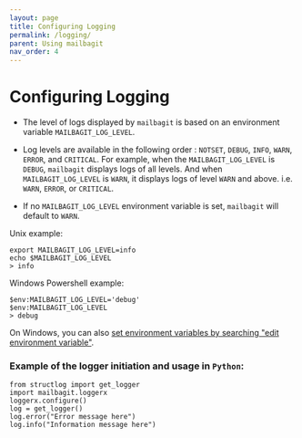 ```yaml
---
layout: page
title: Configuring Logging
permalink: /logging/
parent: Using mailbagit
nav_order: 4
---
```


# Configuring Logging

* The level of logs displayed by `mailbagit` is based on an environment variable `MAILBAGIT_LOG_LEVEL`.

* Log levels are available in the following order : `NOTSET`, `DEBUG`, `INFO`, `WARN`, `ERROR`, and `CRITICAL`.
For example, when the `MAILBAGIT_LOG_LEVEL` is `DEBUG`, `mailbagit` displays logs of all levels.
And when `MAILBAGIT_LOG_LEVEL` is `WARN`, it displays logs of level `WARN` and above. i.e. `WARN`, `ERROR`, or `CRITICAL`.

* If no `MAILBAGIT_LOG_LEVEL` environment variable is set, `mailbagit` will default to `WARN`.

Unix example:

```
export MAILBAGIT_LOG_LEVEL=info
echo $MAILBAGIT_LOG_LEVEL
> info
```

Windows Powershell example:

```
$env:MAILBAGIT_LOG_LEVEL='debug'
$env:MAILBAGIT_LOG_LEVEL
> debug
```

On Windows, you can also [set environment variables by searching "edit environment variable"](https://www.onmsft.com/how-to/how-to-set-an-environment-variable-in-windows-10).



### Example of the logger initiation and usage in `Python`:

```
from structlog import get_logger
import mailbagit.loggerx
loggerx.configure()
log = get_logger()	
log.error("Error message here")
log.info("Information message here")
```
